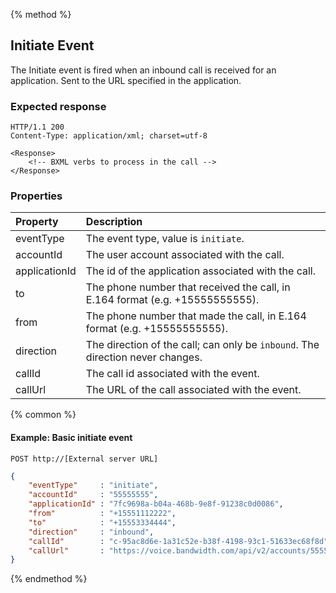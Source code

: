 {% method %}
## Initiate Event

The Initiate event is fired when an inbound call is received for an application. Sent to the URL specified in the application.

### Expected response

```http
HTTP/1.1 200
Content-Type: application/xml; charset=utf-8

<Response>
    <!-- BXML verbs to process in the call -->
</Response>
```

### Properties
| Property  | Description                                                                    |
|:----------|:-------------------------------------------------------------------------------|
| eventType | The event type, value is `initiate`.                                           |
| accountId     | The user account associated with the call.                                     |
| applicationId | The id of the application associated with the call.                            |
| to        | The phone number that received the call, in E.164 format (e.g. +15555555555).  |
| from      | The phone number that made the call, in E.164 format (e.g. +15555555555).      |
| direction | The direction of the call; can only be `inbound`. The direction never changes. |
| callId    | The call id associated with the event.                                         |
| callUrl   | The URL of the call associated with the event.                                 |

{% common %}

#### Example: Basic initiate event

```
POST http://[External server URL]
```

```json
{
	"eventType"     : "initiate",
	"accountId"     : "55555555",
	"applicationId" : "7fc9698a-b04a-468b-9e8f-91238c0d0086",
	"from"          : "+15551112222",
	"to"            : "+15553334444",
	"direction"     : "inbound",
	"callId"        : "c-95ac8d6e-1a31c52e-b38f-4198-93c1-51633ec68f8d",
	"callUrl"       : "https://voice.bandwidth.com/api/v2/accounts/55555555/calls/c-95ac8d6e-1a31c52e-b38f-4198-93c1-51633ec68f8d"
}
```

{% endmethod %}

